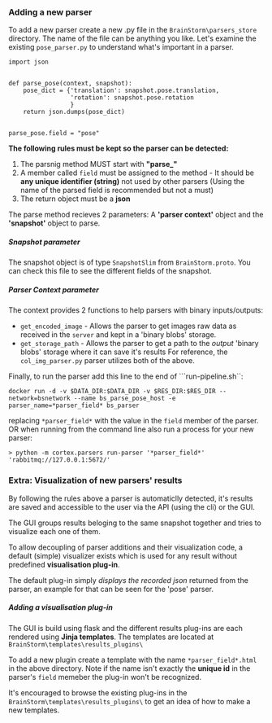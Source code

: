 ### Adding a new parser
To add a new parser create a new .py file in the ```BrainStorm\parsers_store``` directory.
The name of the file can be anything you like.
Let's examine the existing ```pose_parser.py``` to understand what's important in a parser.
```
import json


def parse_pose(context, snapshot):
    pose_dict = {'translation': snapshot.pose.translation,
                 'rotation': snapshot.pose.rotation
                 }
    return json.dumps(pose_dict)


parse_pose.field = "pose"
```
**The following rules must be kept so the parser can be detected:**
1. The parsnig method MUST start with **"parse_"**
2. A member called ```field``` must be assigned to the method - It should be **any unique identifier (string)** not used by other parsers (Using the name of the parsed field is recommended but not a must)
3. The return object must be a **json**

The parse method recieves 2 parameters: A **'parser context'** object and the **'snapshot'** object to parse.

##### Snapshot parameter
The snapshot object is of type ```SnapshotSlim``` from ```BrainStorm.proto```. You can check this file to see the different fields of the snapshot.

##### Parser Context parameter
The context provides 2 functions to help parsers with binary inputs/outputs:
* ```get_encoded_image``` - Allows the parser to get images raw data as received in the ```server``` and kept in a 'binary blobs' storage.
* ```get_storage_path``` - Allows the parser to get a path to the *output* 'binary blobs' storage where it can save it's results
For reference, the ```col_img_parser.py``` parser utilizes both of the above.

Finally, to run the parser add this line to the end of ```run-pipeline.sh``:
```
docker run -d -v $DATA_DIR:$DATA_DIR -v $RES_DIR:$RES_DIR --network=bsnetwork --name bs_parse_pose_host -e parser_name=*parser_field* bs_parser
```
replacing ```*parser_field*``` with the value in the ```field``` member of the parser.
OR when running from the command line also run a process for your new parser:
```
> python -m cortex.parsers run-parser '*parser_field*' 'rabbitmq://127.0.0.1:5672/'
```

### Extra: Visualization of new parsers' results
By following the rules above a parser is automaticlly detected, it's results are saved and accessible to the user via the API (using the cli) or the GUI.

The GUI groups results beloging to the same snapshot together and tries to visualize each one of them.

To allow decoupling of parser additions and their visualization code, a default (simple) visualizer exists which is used for any result without predefined **visualisation plug-in**.

The default plug-in simply *displays the recorded json* returned from the parser, an example for that can be seen for the 'pose' parser.

##### Adding a visualisation plug-in
The GUI is build using flask and the different results plug-ins are each rendered using **Jinja templates**.
The templates are located at ```BrainStorm\templates\results_plugins\```

To add a new plugin create a template with the name ```*parser_field*.html``` in the above directory. Note if the name isn't exactly the **unique id** in the parser's ```field``` memeber the plug-in won't be recognized.

It's encouraged to browse the existing plug-ins in the ```BrainStorm\templates\results_plugins\``` to get an idea of how to make a new templates.
